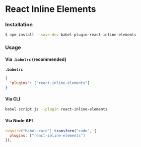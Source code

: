 # React Inline Elements

### Installation

```sh
$ npm install --save-dev babel-plugin-react-inline-elements
```

### Usage

#### Via `.babelrc` (recommended)

**`.babelrc`**

```json
{
  "plugins": ["react-inline-elements"]
}
```

#### Via CLI

```sh
babel script.js --plugin react-inline-elements
```

#### Via Node API

```js
require("babel-core").transform("code", {
  plugins: ["react-inline-elements"]
});
```
